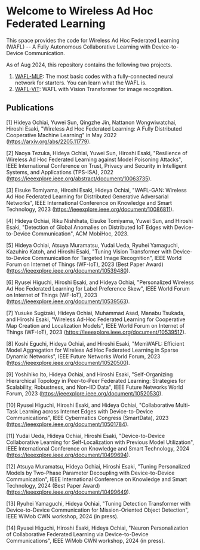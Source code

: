 # Welcome to Wireless Ad Hoc Federated Learning
This space provides the code for Wireless Ad Hoc Federated Learning (WAFL) -- A Fully Autonomous Collaborative Learning with Device-to-Device Communication.

As of Aug 2024, this repository contains the following two projects.
1. [WAFL-MLP](./WAFL-MLP/): The most basic codes with a fully-connected neural network for starters. You can learn what the WAFL is.
2. [WAFL-ViT](./WAFL-ViT/): WAFL with Vision Transformer for image recognition.


## Publications
\[1\] Hideya Ochiai, Yuwei Sun, Qingzhe Jin, Nattanon Wongwiwatchai, Hiroshi Esaki, "Wireless Ad Hoc Federated Learning: A Fully Distributed Cooperative Machine Learning" in May 2022 (https://arxiv.org/abs/2205.11779). 

\[2\] Naoya Tezuka, Hideya Ochiai, Yuwei Sun, Hiroshi Esaki, "Resilience of Wireless Ad Hoc Federated Learning against Model Poisoning Attacks", IEEE International Conference on Trust, Privacy and Security in Intelligent Systems, and Applications (TPS-ISA), 2022 (https://ieeexplore.ieee.org/abstract/document/10063735).

\[3\] Eisuke Tomiyama, Hiroshi Esaki, Hideya Ochiai, "WAFL-GAN: Wireless Ad Hoc Federated Learning for Distributed Generative Adversarial Networks", IEEE International Conference on Knowledge and Smart Technology, 2023 (https://ieeexplore.ieee.org/document/10086811).

\[4\] Hideya Ochiai, Riku Nishihata, Eisuke Tomiyama, Yuwei Sun, and Hiroshi Esaki, "Detection of Global Anomalies on Distributed IoT Edges with Device-to-Device Communication", ACM MobiHoc, 2023.

\[5\] Hideya Ochiai, Atsuya Muramatsu, Yudai Ueda, Ryuhei Yamaguchi, Kazuhiro Katoh, and Hiroshi Esaki, "Tuning Vision Transformer with Device-to-Device Communication for Targeted Image Recognition", IEEE World Forum on Internet of Things (WF-IoT), 2023 (Best Paper Award) (https://ieeexplore.ieee.org/document/10539480).

\[6\] Ryusei Higuchi, Hiroshi Esaki, and Hideya Ochiai, "Personalized Wireless Ad Hoc Federated Learning for Label Preference Skew", IEEE World Forum on Internet of Things (WF-IoT), 2023 (https://ieeexplore.ieee.org/document/10539563).

\[7\] Yusuke Sugizaki, Hideya Ochiai, Muhammad Asad, Manabu Tsukada, and Hiroshi Esaki, "Wireless Ad-Hoc Federated Learning for Cooperative Map Creation and Localization Models", IEEE World Forum on Internet of Things (WF-IoT), 2023 (https://ieeexplore.ieee.org/document/10539517).

\[8\] Koshi Eguchi, Hideya Ochiai, and Hiroshi Esaki, "MemWAFL: Efficient Model Aggregation for Wireless Ad Hoc Federated Learning in Sparse Dynamic Networks", IEEE Future Networks World Forum, 2023 (https://ieeexplore.ieee.org/document/10520500).

\[9\] Yoshihiko Ito, Hideya Ochiai, and Hiroshi Esaki, "Self-Organizing Hierarchical Topology in Peer-to-Peer Federated Learning: Strategies for Scalability, Robustness, and Non-IID Data", IEEE Future Networks World Forum, 2023 (https://ieeexplore.ieee.org/document/10520530).

\[10\] Ryusei Higuchi, Hiroshi Esaki, and Hideya Ochiai, "Collaborative Multi-Task Learning across Internet Edges with Device-to-Device Communications", IEEE Cybermatics Congress (SmartData), 2023 (https://ieeexplore.ieee.org/document/10501784).

\[11\] Yudai Ueda, Hideya Ochiai, Hiroshi Esaki, "Device-to-Device Collaborative Learning for Self-Localization with Previous Model Utilization", IEEE International Conference on Knowledge and Smart Technology, 2024 (https://ieeexplore.ieee.org/document/10499694).

\[12\] Atsuya Muramatsu, Hideya Ochiai, Hiroshi Esaki, "Tuning Personalized Models by Two-Phase Parameter Decoupling with Device-to-Device Communication", IEEE International Conference on Knowledge and Smart Technology, 2024 (Best Paper Award) (https://ieeexplore.ieee.org/document/10499649).

\[13\] Ryuhei Yamaguchi, Hideya Ochiai, "Tuning Detection Transformer with Device-to-Device Communication for Mission-Oriented Object Detection", IEEE WiMob CWN workshop, 2024 (in press).

\[14\] Ryusei Higuchi, Hiroshi Esaki, Hideya Ochiai, "Neuron Personalization of Collaborative Federated Learning via Device-to-Device Communications", IEEE WiMob CWN workshop, 2024 (in press).
